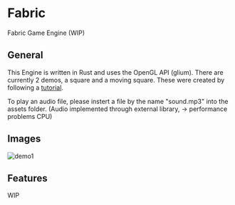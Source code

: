 # Fabric
Fabric Game Engine (WIP)

## General
This Engine is written in Rust and uses the OpenGL API (glium).
There are currently 2 demos, a square and a moving square.
These were created by following a [tutorial](https://github.com/glium/glium/blob/master/book/).

To play an audio file, please instert a file by the name "sound.mp3" into the assets folder.
(Audio implemented through external library, -> performance problems CPU)

## Images

![demo1](https://raw.githubusercontent.com/Proton64/Fabric/main/example1.png)

## Features
WIP